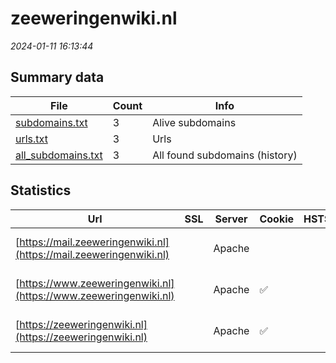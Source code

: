 # zeeweringenwiki.nl
*2024-01-11 16:13:44*
## Summary data
| File       | Count | Info |
|------------|-------|------|
|[subdomains.txt](/data/zeeweringenwiki.nl/subdomains.txt)|3|Alive subdomains|
|[urls.txt](/data/zeeweringenwiki.nl/urls.txt)|3|Urls|
|[all_subdomains.txt](/data/zeeweringenwiki.nl/all_subdomains.txt)|3|All found subdomains (history)|
## Statistics
| Url | SSL | Server | Cookie | HSTS | CSP | XFO | XXP | RP | Tech |Title |
|------------|-------|------|------|------|------|------|------|------|------|------|
|[https://mail.zeeweringenwiki.nl](https://mail.zeeweringenwiki.nl)| |Apache| | | | | |:white_check_mark: |Apache HTTP Serv...|403 Forbidden|
|[https://www.zeeweringenwiki.nl](https://www.zeeweringenwiki.nl)| |Apache|:white_check_mark: | | | | |:white_check_mark: |Apache HTTP Serv...|301 Moved Perman...|
|[https://zeeweringenwiki.nl](https://zeeweringenwiki.nl)| |Apache|:white_check_mark: | | | | |:white_check_mark: |Apache HTTP Serv...|301 Moved Perman...|